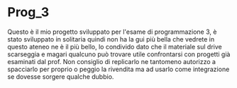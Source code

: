 # Prog_3

Questo è il mio progetto sviluppato per l'esame di programmazione 3, è stato sviluppato in solitaria quindi non ha la gui più bella che vedrete in questo ateneo ne è il più
bello, lo condivido dato che il materiale sul drive scarseggia e magari qualcuno può trovare utile confrontarsi con progetti già esaminati dal prof.
Non consiglio di replicarlo ne tantomeno autorizzo a spacciarlo per proprio o peggio la rivendita ma ad usarlo come integrazione se dovesse sorgere qualche dubbio.
